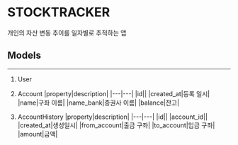 # STOCKTRACKER 
개인의 자산 변동 추이를 일자별로 추적하는 앱

## Models
---
1. User

2. Account
|property|description|
|---|---|
|id||
|created_at|등록 일시|
|name|구좌 이름|
|name_bank|증권사 이름|
|balance|잔고|

3. AccountHistory
|property|description|
|---|---|
|id||
|account_id||
|created_at|생성일시|
|from_account|출금 구좌|
|to_account|입금 구좌|
|amount|금액|